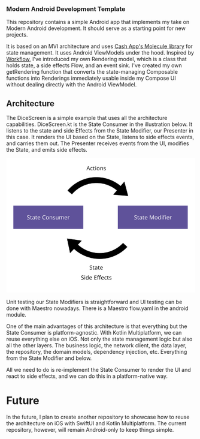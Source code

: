 ### Modern Android Development Template

This repository contains a simple Android app that implements my take on Modern Android development. It should serve as
a starting point for new projects.

It is based on an MVI architecture and uses [Cash App's Molecule library](https://github.com/cashapp/molecule) for state
management. It uses Android ViewModels under the hood. Inspired by [Workflow](https://square.github.io/workflow/), I've
introduced my own Rendering model, which is a class that holds state, a side effects Flow, and an event sink. I've
created my own getRendering function that converts the state-managing Composable functions into Renderings immediately
usable inside my Compose UI without dealing directly with the Android ViewModel.

## Architecture

The DiceScreen is a simple example that uses all the architecture capabilities. DiceScreen.kt is the State
Consumer in the illustration below. It listens to the state and side Effects from the State Modifier, our Presenter in
this case. It renders the UI based on the State, listens to side effects events, and carries them out. The Presenter
receives events from the UI, modifies the State, and emits side effects.

![unidirectional_illustration.jpg](unidirectional_illustration.jpg)

Unit testing our State Modifiers is straightforward and UI testing can be done with Maestro nowadays. There is a Maestro
flow.yaml in the android module.

One of the main advantages of this architecture is that everything but the State Consumer is platform-agnostic. With
Kotlin Multiplatform, we can reuse everything else on iOS. Not only the state management logic but also all the other
layers. The business logic, the network client, the data layer, the repository, the domain models, dependency injection,
etc. Everything from the State Modifier and below.

All we need to do is re-implement the State Consumer to render the UI and react to side effects, and we can do this in a
platform-native way.

# Future

In the future, I plan to create another repository to showcase how to reuse the architecture on iOS with SwiftUI and
Kotlin Multiplatform. The current repository, however, will remain Android-only to keep things simple.
